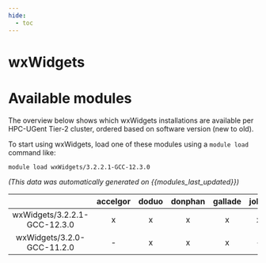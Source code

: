 ```yaml
---
hide:
  - toc
---
```


wxWidgets
=========

# Available modules


The overview below shows which wxWidgets installations are available per HPC-UGent Tier-2 cluster, ordered based on software version (new to old).

To start using wxWidgets, load one of these modules using a `module load` command like:

```shell
module load wxWidgets/3.2.2.1-GCC-12.3.0
```

*(This data was automatically generated on {{modules_last_updated}})*  

| |accelgor|doduo|donphan|gallade|joltik|shinx|skitty|
| :---: | :---: | :---: | :---: | :---: | :---: | :---: | :---: |
|wxWidgets/3.2.2.1-GCC-12.3.0|x|x|x|x|x|x|x|
|wxWidgets/3.2.0-GCC-11.2.0|-|x|x|x|-|-|-|
